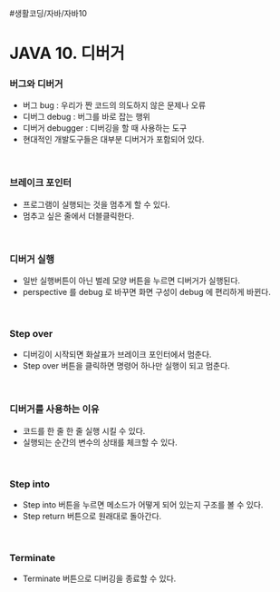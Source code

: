 #생활코딩/자바/자바10
# JAVA 10. 디버거
### 버그와 디버거
- 버그 bug : 우리가 짠 코드의 의도하지 않은 문제나 오류
- 디버그 debug : 버그를 바로 잡는 행위  
- 디버거 debugger : 디버깅을 할 때 사용하는 도구 
- 현대적인 개발도구들은 대부분 디버거가 포함되어 있다.

<br>

### 브레이크 포인터 
- 프로그램이 실행되는 것을 멈추게 할 수 있다.
- 멈추고 싶은 줄에서 더블클릭한다.

<br>

### 디버거 실행
- 일반 실행버튼이 아닌 벌레 모양 버튼을 누르면 디버거가 실행된다.
- perspective 를 debug 로 바꾸면 화면 구성이 debug 에 편리하게 
바뀐다.

<br>

### Step over
- 디버깅이 시작되면 화살표가 브레이크 포인터에서 멈춘다.
- Step over 버튼을 클릭하면 명령어 하나만 실행이 되고 멈춘다.

<br>

### 디버거를 사용하는 이유
- 코드를 한 줄 한 줄 실행 시킬 수 있다.
- 실행되는 순간의 변수의 상태를 체크할 수 있다.

<br>

### Step into
- Step into 버튼을 누르면 메소드가 어떻게 되어 있는지 구조를 볼 수 있다.
- Step return 버튼으로 원래대로 돌아간다.

<br>

### Terminate
- Terminate 버튼으로 디버깅을 종료할 수 있다.
